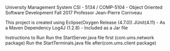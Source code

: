 University Management System 
CSI - 5134 / COMP-5104 - Object Oriented Software Development
Fall 2017
Professor Jean-Pierre Corriveau

This project is created using Eclipse(Oxygen Release (4.7.0))
JUnit(4.11) - As a Maven Dependency
Log4J (1.2.8) - Included as a Jar file

Instructions to Run
Run the StartServer.java file first (com.ums.network package)
Run the StartTerminals.java file after(com.ums.client package)
